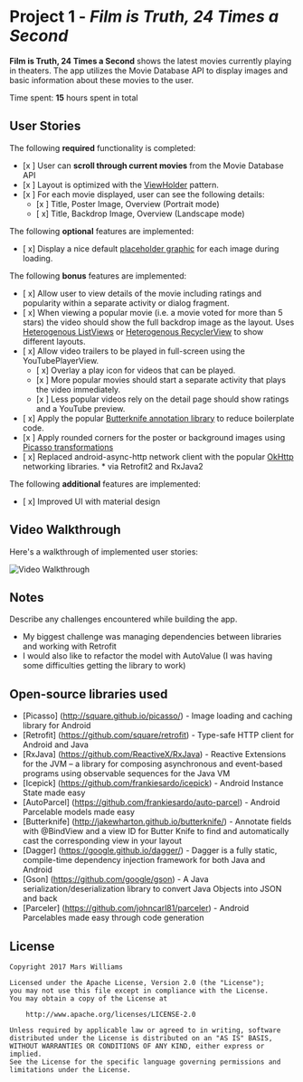 # Project 1 - *Film is Truth, 24 Times a Second*

**Film is Truth, 24 Times a Second** shows the latest movies currently playing in theaters. The app utilizes the Movie Database API to display images and basic information about these movies to the user.

Time spent: **15** hours spent in total

## User Stories

The following **required** functionality is completed:

* [x ] User can **scroll through current movies** from the Movie Database API
* [x ] Layout is optimized with the [ViewHolder](http://guides.codepath.com/android/Using-an-ArrayAdapter-with-ListView#improving-performance-with-the-viewholder-pattern) pattern.
* [x ] For each movie displayed, user can see the following details:
  * [x ] Title, Poster Image, Overview (Portrait mode)
  * [ x] Title, Backdrop Image, Overview (Landscape mode)

The following **optional** features are implemented:

* [ x] Display a nice default [placeholder graphic](http://guides.codepath.com/android/Displaying-Images-with-the-Picasso-Library#configuring-picasso) for each image during loading.

The following **bonus** features are implemented:

* [ x] Allow user to view details of the movie including ratings and popularity within a separate activity or dialog fragment.
* [ x] When viewing a popular movie (i.e. a movie voted for more than 5 stars) the video should show the full backdrop image as the layout.  Uses [Heterogenous ListViews](http://guides.codepath.com/android/Implementing-a-Heterogenous-ListView) or [Heterogenous RecyclerView](http://guides.codepath.com/android/Heterogenous-Layouts-inside-RecyclerView) to show different layouts.
* [ x] Allow video trailers to be played in full-screen using the YouTubePlayerView.
    * [ x] Overlay a play icon for videos that can be played.
    * [x ] More popular movies should start a separate activity that plays the video immediately.
    * [x ] Less popular videos rely on the detail page should show ratings and a YouTube preview.
* [ x] Apply the popular [Butterknife annotation library](http://guides.codepath.com/android/Reducing-View-Boilerplate-with-Butterknife) to reduce boilerplate code.
* [x ] Apply rounded corners for the poster or background images using [Picasso transformations](https://guides.codepath.com/android/Displaying-Images-with-the-Picasso-Library#other-transformations)
* [ x] Replaced android-async-http network client with the popular [OkHttp](http://guides.codepath.com/android/Using-OkHttp) networking libraries.
        * via Retrofit2 and RxJava2

The following **additional** features are implemented:

* [ x] Improved UI with material design

## Video Walkthrough

Here's a walkthrough of implemented user stories:

<img src='https://thumbs.gfycat.com/JointRewardingAstarte-size_restricted.gif' title='Video Walkthrough' width='' alt='Video Walkthrough' />

## Notes

Describe any challenges encountered while building the app.
- My biggest challenge was managing dependencies between libraries and working with Retrofit
- I would also like to refactor the model with AutoValue (I was having some difficulties getting the library to work)

## Open-source libraries used

- [Picasso] (http://square.github.io/picasso/) - Image loading and caching library for Android
- [Retrofit] (https://github.com/square/retrofit) - Type-safe HTTP client for Android and Java
- [RxJava] (https://github.com/ReactiveX/RxJava) - Reactive Extensions for the JVM – a library for composing asynchronous and event-based programs using observable sequences for the Java VM
- [Icepick] (https://github.com/frankiesardo/icepick) - Android Instance State made easy
- [AutoParcel] (https://github.com/frankiesardo/auto-parcel) - Android Parcelable models made easy
- [Butterknife] (http://jakewharton.github.io/butterknife/) - Annotate fields with @BindView and a view ID for Butter Knife to find and automatically cast the corresponding view in your layout
- [Dagger] (https://google.github.io/dagger/) - Dagger is a fully static, compile-time dependency injection framework for both Java and Android
- [Gson] (https://github.com/google/gson) - A Java serialization/deserialization library to convert Java Objects into JSON and back
- [Parceler] (https://github.com/johncarl81/parceler) - Android Parcelables made easy through code generation

## License

    Copyright 2017 Mars Williams

    Licensed under the Apache License, Version 2.0 (the "License");
    you may not use this file except in compliance with the License.
    You may obtain a copy of the License at

        http://www.apache.org/licenses/LICENSE-2.0

    Unless required by applicable law or agreed to in writing, software
    distributed under the License is distributed on an "AS IS" BASIS,
    WITHOUT WARRANTIES OR CONDITIONS OF ANY KIND, either express or implied.
    See the License for the specific language governing permissions and
    limitations under the License.